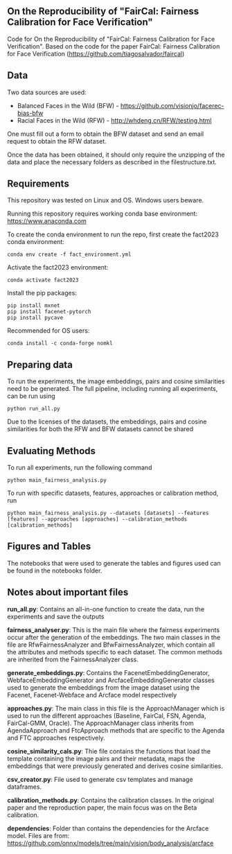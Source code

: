 ﻿## On the Reproducibility of "FairCal: Fairness Calibration for Face Verification"

Code for On the Reproducibility of "FairCal: Fairness Calibration for Face Verification". Based on the code for the paper FairCal: Fairness Calibration for Face Verification (https://github.com/tiagosalvador/faircal)

## Data

Two data sources are used:
- Balanced Faces in the Wild (BFW) - https://github.com/visionjo/facerec-bias-bfw
- Racial Faces in the Wild (RFW) - http://whdeng.cn/RFW/testing.html

One must fill out a form to obtain the BFW dataset and send an email request to obtain the RFW dataset.

Once the data has been obtained, it should only require the unzipping of the data and place the necessary folders as described in the filestructure.txt.

## Requirements

This repository was tested on Linux and OS. Windows users beware.

Running this repository requires working conda base environment: https://www.anaconda.com

To create the conda environment to run the repo, first create the fact2023 conda environment:
```
conda env create -f fact_environment.yml
```
Activate the fact2023 environment: 
```
conda activate fact2023
```
Install the pip packages:
```
pip install mxnet
pip install facenet-pytorch
pip install pycave
```
Recommended for OS users:

```
conda install -c conda-forge nomkl
```

## Preparing data


To run the experiments, the image embeddings, pairs and cosine similarities need to be generated. The full pipeline, including running all experiments, can be run using 
```
python run_all.py
```

Due to the licenses of the datasets, the embeddings, pairs and cosine similarities for both the RFW and BFW datasets cannot be shared

## Evaluating Methods

To run all experiments, run the following command
```
python main_fairness_analysis.py
```

To run with specific datasets, features, approaches or calibration method, run
```
python main_fairness_analysis.py --datasets [datasets] --features [features] --approaches [approaches] --calibration_methods [calibration_methods] 
```

## Figures and Tables

The notebooks that were used to generate the tables and figures used can be found in the notebooks folder. 

## Notes about important files

**run_all.py**: Contains an all-in-one function to create the data, run the experiments and save the outputs


**fairness_analyser.py**: This is the main file where the fairness experiments occur after the generation of the embeddings. The two main classes in the file are RfwFairnessAnalyzer and BfwFairnessAnalyzer, which contain all the attributes and methods specific to each dataset. The common methods are inherited from the FairnessAnalyzer class.

**generate_embeddings.py**: Contains the FacenetEmbeddingGenerator, WebfaceEmbeddingGenerator and ArcfaceEmbeddingGenerator classes used to generate the embeddings from the image dataset using the Facenet, Facenet-Webface and Arcface model respectively

**approaches.py**: The main class in this file is the ApproachManager which is used to run the different approaches (Baseline, FairCal, FSN, Agenda, FairCal-GMM, Oracle). The ApproachManager class inherits from AgendaApproach and FtcApproach methods that are specific to the Agenda and FTC approaches respectively.

**cosine_similarity_cals.py**: Thie file contains the functions that load the template containing the image pairs and their metadata, maps the embeddings that were previously generated and derives cosine similarities.

**csv_creator.py**: File used to generate csv templates and manage dataframes.

**calibration_methods.py**: Contains the calibration classes. In the original paper and the reproduction paper, the main focus was on the Beta calibration.

**dependencies**: Folder than contains the dependencies for the Arcface model. Files are from: https://github.com/onnx/models/tree/main/vision/body_analysis/arcface





